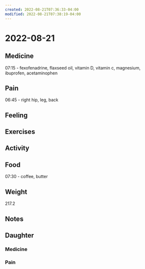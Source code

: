 ```yaml
---
created: 2022-08-21T07:36:33-04:00
modified: 2022-08-21T07:38:19-04:00
---
```


# 2022-08-21

## Medicine

07:15 - fexofenadrine, flaxseed oil, vitamin D, vitamin c, magnesium, ibuprofen, acetaminophen 

## Pain

06:45 - right hip, leg, back

## Feeling


## Exercises


## Activity


## Food

07:30 - coffee, butter 

## Weight

217.2

## Notes



## Daughter


### Medicine


### Pain
